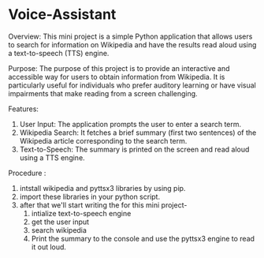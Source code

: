 # Voice-Assistant
Overview:
This mini project is a simple Python application that allows users to search for information on Wikipedia and have the results read aloud using a text-to-speech (TTS) engine.

Purpose:
The purpose of this project is to provide an interactive and accessible way for users to obtain information from Wikipedia. It is particularly useful for individuals who prefer auditory learning or have visual impairments that make reading from a screen challenging.

Features:
1. User Input: The application prompts the user to enter a search term.
2. Wikipedia Search: It fetches a brief summary (first two sentences) of the Wikipedia article corresponding to the search term.
3. Text-to-Speech: The summary is printed on the screen and read aloud using a TTS engine.
   
Procedure :
1. intstall wikipedia and pyttsx3 libraries by using pip.
2. import these libraries in your python script.
3. after that we'll start writing the for this mini project-
     1. intialize text-to-speech engine
     2. get the user input
     3. search wikipedia
     4. Print the summary to the console and use the pyttsx3 engine to read it out loud.
  
